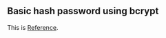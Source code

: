 ## Basic hash password using bcrypt

This is [Reference](https://www.youtube.com/watch?v=Ud5xKCYQTjM).
